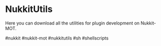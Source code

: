 # NukkitUtils

Here you can download all the utilities for plugin development on Nukkit-MOT.

#nukkit #nukkit-mot #nukkitutils #sh #shellscripts
